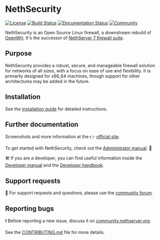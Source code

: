 # NethSecurity

[![License](https://img.shields.io/badge/License-GPL--2.0-blue.svg)](https://opensource.org/licenses/GPL-2.0)
[![Build Status](https://github.com/NethServer/nethsecurity/actions/workflows/build-image.yml/badge.svg)](https://github.com/NethServer/nethsecurity/actions/workflows/build-image.yml)
[![Documentation Status](https://img.shields.io/badge/docs-stable-brightgreen.svg)](https://docs.nethsecurity.org/)
[![Community](https://img.shields.io/badge/community-forum-orange.svg)](https://community.nethserver.org/)

NethSecurity is an Open Source Linux firewall, a downstream rebuild of [OpenWrt](https://openwrt.org/).
It's the successor of [NethServer 7 firewall suite](https://docs.nethserver.org/).

## Purpose

NethSecurity provides a robust, secure, and manageable firewall solution for networks of all sizes, with a focus on ease of use and flexibility.
It is primarily designed for x86_64 machines, though support for other architectures may be added in the future.

## Installation

See the [installation guide](https://docs.nethsecurity.org/en/latest/install.html) for detailed instructions.

## Further documentation

Screenshots and more information at the :point_right: [official site](https://www.nethsecurity.org/).

To get started with NethSecurity, check out the [Administrator manual](https://docs.nethsecurity.org/). :book:

:hammer_and_wrench: If you are a developer, you can find useful information inside the [Developer manual](https://dev.nethsecurity.org/)
and the [Developer handbook](https://handbook.nethserver.org/).

## Support requests

:ring_buoy: For support requests and questions, please use the [community forum](https://community.nethserver.org/).

## Reporting bugs

:heavy_exclamation_mark: Before reporting a new issue, discuss it on [community.nethserver.org](https://community.nethserver.org).

See the [CONTRIBUTING.md](.github/CONTRIBUTING.md) file for more details.

